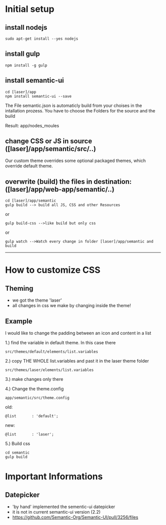 # Initial setup

## install nodejs

    sudo apt-get install --yes nodejs

## install gulp

    npm install -g gulp

## install semantic-ui

    cd [laser]/app 
    npm install semantic-ui --save
    
The File semantic.json is automaticly build from your choises in the intallation prozess.
You have to choose the Folders for the source and the build
    
Result: app/nodes_moules 
    
## change CSS or JS in source ([laser]/app/semantic/src/..)

Our custom theme overrides some optional packaged themes, which override default theme.

 
##  overwrite (build) the files in destination: ([laser]/app/web-app/semantic/..)
 
    cd [laser]/app/semantic
    gulp build --> build all JS, CSS and other Resources
    
or
    
    gulp build-css -->like build but only css
    
or
    
    gulp watch -->Watch every change in folder [laser]/app/semantic and build 
    
-----------------------------------------------------


# How to customize CSS

## Theming

- we got the theme 'laser'
- all changes in css we make by changing inside the theme!

## Example

I would like to change the padding between an icon and content in a list

1.) find the variable in default theme. In this case there

    src/themes/default/elements/list.variables
    
2.) copy THE WHOLE list.variables and past it in the laser theme folder

    src/themes/laser/elements/list.variables
    
3.) make changes only there

4.) Change the theme.config 

    app/semantic/src/theme.config
    
old:

    @list       : 'default';
    
new:

    @list       : 'laser';
    
5.) Build css

    cd semantic
    gulp build

# Important Informations

## Datepicker

- 'by hand' implemented the sementic-ui datepicker
- it is not in current semantic-ui version (2.2)
- https://github.com/Semantic-Org/Semantic-UI/pull/3256/files
